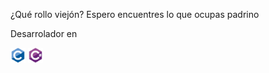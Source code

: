 ¿Qué rollo viejón? Espero encuentres lo que ocupas padrino
<p align="Center">
  <p>Desarrolador en</p>
  <img src = https://github.com/devicons/devicon/blob/master/icons/c/c-original.svg alt = "C" width="24px" height="24px"/>
  <img src = https://github.com/devicons/devicon/blob/master/icons/csharp/csharp-original.svg alt = "C#", width = "24px" height = "24px"/>
</p>

<!---
KenyiShigeru/KenyiShigeru is a ✨ special ✨ repository because its `README.md` (this file) appears on your GitHub profile.
You can click the Preview link to take a look at your changes.
--->
